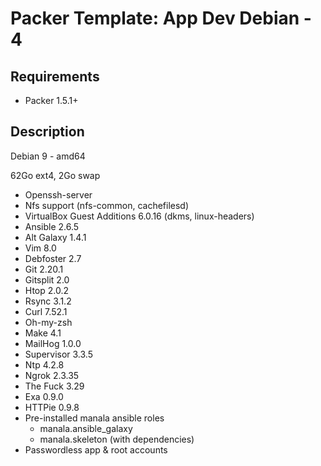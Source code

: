 # Packer Template: App Dev Debian - 4

## Requirements

* Packer 1.5.1+

## Description

Debian 9 - amd64

62Go ext4, 2Go swap

* Openssh-server
* Nfs support (nfs-common, cachefilesd)
* VirtualBox Guest Additions 6.0.16 (dkms, linux-headers)
* Ansible 2.6.5
* Alt Galaxy 1.4.1
* Vim 8.0
* Debfoster 2.7
* Git 2.20.1
* Gitsplit 2.0
* Htop 2.0.2
* Rsync 3.1.2
* Curl 7.52.1
* Oh-my-zsh
* Make 4.1
* MailHog 1.0.0
* Supervisor 3.3.5
* Ntp 4.2.8
* Ngrok 2.3.35
* The Fuck 3.29
* Exa 0.9.0
* HTTPie 0.9.8
* Pre-installed manala ansible roles
  * manala.ansible_galaxy
  * manala.skeleton (with dependencies)
* Passwordless app & root accounts
